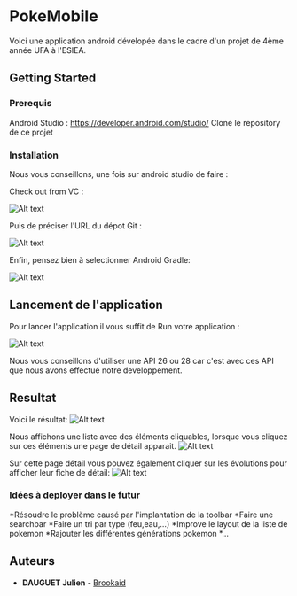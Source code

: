 # PokeMobile

Voici une application android dévelopée dans le cadre d'un projet de 4ème année UFA à l'ESIEA.

## Getting Started

### Prerequis

Android Studio : https://developer.android.com/studio/
Clone le repository de ce projet

### Installation

Nous vous conseillons, une fois sur android studio de faire :

Check out from VC :

![Alt text](/images/gitcheckout.png?raw=true)

Puis de préciser l'URL du dépot Git :

![Alt text](/images/gitURL.png?raw=true)

Enfin, pensez bien à selectionner Android Gradle:

![Alt text](/images/androidGradle.png?raw=true)


## Lancement de l'application

Pour lancer l'application il vous suffit de Run votre application :

![Alt text](/images/run.png?raw=true)

Nous vous conseillons d'utiliser une API 26 ou 28 car c'est avec ces API que nous avons effectué notre developpement.


## Resultat

Voici le résultat:
![Alt text](/images/pokeList.png?raw=true)

Nous affichons une liste avec des éléments cliquables, lorsque vous cliquez sur ces éléments une page de détail apparait.
![Alt text](/images/reptincel.png?raw=true "Reptincel")

Sur cette page détail vous pouvez également cliquer sur les évolutions pour afficher leur fiche de détail:
![Alt text](/images/dracaufeu.png?raw=true )


### Idées à deployer dans le futur

*Résoudre le problème causé par l'implantation de la toolbar
*Faire une searchbar
*Faire un tri par type (feu,eau,...)
*Improve le layout de la liste de pokemon
*Rajouter les différentes générations pokemon
*...

## Auteurs

* **DAUGUET Julien** - [Brookaid](https://github.com/Brookaid)


